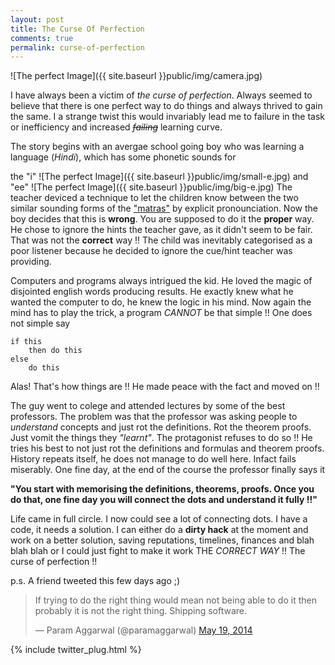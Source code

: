 ```yaml
---
layout: post
title: The Curse Of Perfection
comments: true
permalink: curse-of-perfection
---
```


![The perfect Image]({{ site.baseurl }}public/img/camera.jpg)

I have always been a victim of *the curse of perfection*. Always seemed to believe that there is one perfect way to do things and always thrived to gain the same. I a strange twist this would invariably lead me to failure in the task or inefficiency and increased *~~failing~~* learning curve.

The story begins with an avergae school going boy who was learning a language (*Hindi*), which has some phonetic sounds for

the "i" ![The perfect Image]({{ site.baseurl }}public/img/small-e.jpg)
and "ee" ![The perfect Image]({{ site.baseurl }}public/img/big-e.jpg)
The teacher deviced a technique to let the children know between the two similar sounding forms of the ["matras"](http://en.wikibooks.org/wiki/Hindi_Lessons/Lesson_0) by explicit pronounciation. Now the boy decides that this is **wrong**. You are supposed to do it the **proper** way. He chose to ignore the hints the teacher gave, as it didn't seem to be fair. That was not the **correct** way !! The child was inevitably categorised as a poor listener because he decided to ignore the cue/hint teacher was providing.

Computers and programs always intrigued the kid. He loved the magic of disjointed english words producing results. He exactly knew what he wanted the computer to do, he knew the logic in his mind. Now again the mind has to play the trick, a program *CANNOT* be that simple !! One does not simple say

    if this
        then do this
    else
        do this


Alas! That's how things are !! He made peace with the fact and moved on !!

The guy went to colege and attended lectures by some of the best professors. The problem was that the professor was asking people to *understand* concepts and just rot the definitions. Rot the theorem proofs. Just vomit the things they *"learnt"*. The protagonist refuses to do so !! He tries his best to not just rot the definitions and formulas and theorem proofs. History repeats itself, he does not manage to do well here. Infact fails miserably. One fine day, at the end of the course the professor finally says it

**"You start with memorising the definitions, theorems, proofs. Once you do that, one fine day you will connect the dots and understand it fully !!"**

Life came in full circle. I now could see a lot of connecting dots. I have a code, it needs a solution. I can either do a **dirty hack** at the moment and work on a better solution, saving reputations, timelines, finances and blah blah blah or I could just fight to make it work THE *CORRECT WAY* !! The curse of perfection !!

p.s. A friend tweeted this few days ago ;)

<blockquote class="twitter-tweet" lang="en"><p>If trying to do the right thing would mean not being able to do it then probably it is not the right thing. Shipping software.</p>&mdash; Param Aggarwal (@paramaggarwal) <a href="https://twitter.com/paramaggarwal/statuses/468365908092538882">May 19, 2014</a></blockquote>
<script async src="//platform.twitter.com/widgets.js" charset="utf-8"></script>

{% include twitter_plug.html %}